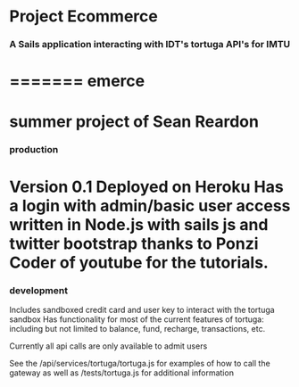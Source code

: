# Project Ecommerce
### A Sails application interacting with IDT's tortuga API's for IMTU
=======
emerce
======
summer project of Sean Reardon
=======
### production
Version 0.1 Deployed on Heroku
Has a login with admin/basic user access
written in Node.js with sails js and twitter bootstrap
thanks to Ponzi Coder of youtube for the tutorials.
======
### development
Includes sandboxed credit card and user key to interact with the tortuga sandbox
Has functionality for most of the current features of tortuga: including but not limited to balance, fund, recharge, transactions, etc. 

Currently all api calls are only available to admit users

See the /api/services/tortuga/tortuga.js for examples of how to call the gateway as well as /tests/tortuga.js for additional information
